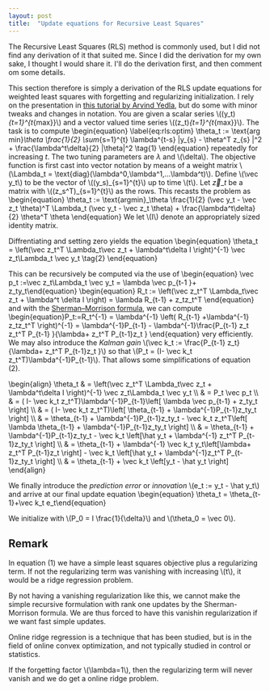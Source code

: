 ```yaml
---
layout: post
title:  "Update equations for Recursive Least Squares"
---
```

The Recursive Least Squares (RLS) method is commonly used, but I did not find any derivation of it that suited me. 
Since I did the derivation for my own sake, I thought I would share it.
I'll do the derivation first, and then comment om some details.


This section therefore is simply a derivation of the RLS update equations for weighted least squares with forgetting and regularizing initialization.
I rely on the presentation in [this tutorial by Arvind Yedla](http://pfister.ee.duke.edu/courses/ece586/ex_proj_2008.pdf), but do some with minor tweaks and changes in notation.
You are given a scalar series \\((y_t)_{t=1}^{t_{max}}\\) and a vector valued time series \\((z_t)_{t=1}^{t_{max}}\\). The task is to compute
\begin{equation}
\label{eq:rls:optim} \theta_t := \text{arg min}_\theta \frac{1}{2} \sum_{s=1}^{t} \lambda^{t-s} |y_{s} - \theta^T z_{s} |^2 + \frac{\lambda^t\delta}{2} |\theta|^2 \tag{1} \end{equation}
repeatedly for increasing $t$. The two tuning parameters are $\lambda$ and \\(\delta\\).
The objective function is first cast into vector notation by means of a weight matrix \\(\Lambda_t = \text{diag}(\lambda^0,\lambda^1,...\lambda^t)\\).
Define \\(\vec y\_t\\) to be the vector of \\((y\_s)\_{s=1}^{t}\\) up to time \\(t\\).
Let $\vec z\_t$ be a matrix with \\((z\_s^T)\_{s=1}^{t}\\) as the rows. This recasts the problem as
\begin{equation} \theta_t := \text{argmin}_\theta \frac{1}{2} (\vec y_t -  \vec z_t \theta)^T \Lambda_t (\vec y_t - \vec z_t \theta) + \frac{\lambda^t\delta}{2} \theta^T \theta \end{equation}
We let \\(I\\) denote an appropriately sized identity matrix. 

Diffrentiating and setting zero yields the equation
\begin{equation} \theta_t = \left(\vec z_t^T \Lambda_t\vec z_t + \lambda^t\delta I \right)^{-1} \vec z_t\Lambda_t \vec y_t  \tag{2} \end{equation}

This can be recursively be computed via the use of
\begin{equation} \vec p_t :=\vec z_t\Lambda_t \vec y_t = \lambda \vec p_{t-1 }+ z_ty_t\end{equation}
\begin{equation} R_t := \left(\vec z_t^T \Lambda_t\vec z_t + \lambda^t \delta I \right)  = \lambda R_{t-1} + z_tz_t^T \end{equation}
and with the [Sherman–Morrison formula](https://en.wikipedia.org/wiki/Sherman%E2%80%93Morrison_formula), we can compute
\begin{equation}P_t:=R_t^{-1} = \lambda^{-1} \left( R_{t-1} +\lambda^{-1} z_tz_t^T   \right)^{-1} = \lambda^{-1}P_{t-1} - \lambda^{-1}\frac{P_{t-1} z_t z_t^T P_{t-1} }{\lambda+ z_t^T P_{t-1}z_t } \end{equation}
very efficiently. We may also introduce the _Kalman gain_ \\(\vec k_t := \frac{P_{t-1} z_t}{\lambda+ z_t^T P_{t-1}z_t }\\) so that \\(P_t = (I- \vec k_t z_t^T)\lambda^{-1}P_{t-1}\\).  That allows some simplifications of equation (2).



\begin{align}
	\theta_t
	 & = \left(\vec z_t^T \Lambda_t\vec z_t + \lambda^t\delta I \right)^{-1} \vec z_t\Lambda_t \vec y_t                                                      \\\\
	 & = P_t \vec p_t                                                                                                                                            \\\\
	 & = ( I- \vec k_t z_t^T)\lambda^{-1}P_{t-1}\left[ \lambda \vec p_{t-1} + z_ty_t \right]                                                                \\\\
	 & = ( I- \vec k_t z_t^T)\left[ \theta_{t-1} + \lambda^{-1}P_{t-1}z_ty_t \right]                                                                        \\\\
	 & =   \theta_{t-1} + \lambda^{-1}P_{t-1}z_ty_t - \vec k_t z_t^T\left[ \lambda \theta_{t-1} + \lambda^{-1}P_{t-1}z_ty_t \right]                             \\\\
	 & =   \theta_{t-1} + \lambda^{-1}P_{t-1}z_ty_t - \vec k_t \left[\hat y_t + \lambda^{-1} z_t^T P_{t-1}z_ty_t \right]                                        \\\\
	 & =   \theta_{t-1} + \lambda^{-1} \vec k_t y_t\left[\lambda+ z_t^T P_{t-1}z_t \right] - \vec k_t \left[\hat y_t + \lambda^{-1}z_t^T P_{t-1}z_ty_t \right] \\\\
	 & =   \theta_{t-1} + \vec k_t \left[y_t - \hat y_t \right]
\end{align}

We finally introduce the _prediction error_ or _innovation_ \\(e_t := y_t - \hat y_t\\) and arrive at our final update equation
\begin{equation} \theta_t = \theta_{t-1}+\vec k_t e_t\end{equation}

We initialize with \\(P_0 = I \frac{1}{\delta}\\) and \\(\theta_0 = \vec 0\\).

## Remark
In equation (1) we have a simple least squares objective plus a regularizing term. If not the regularizing term was vanishing with increasing \\(t\\), it would be a ridge regression problem.

By not having a vanishing regularization like this, we cannot make the simple recursive formulation with rank one updates by the Sherman-Morrison formula. We are thus forced to have this vanishin regularization if we want fast simple updates.

Online ridge regression is a technique that has been studied, but is in the field of online convex optimization, and not typically studied in control or statistics.

If the forgetting factor \\(\lambda=1\\), then the regularizing term will never vanish and we do get a online ridge problem.
